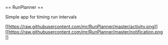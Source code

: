 == RunPlanner ==

Simple app for timing run intervals

[[https://raw.githubusercontent.com/mr/RunPlanner/master/activity.png]]
[[https://raw.githubusercontent.com/mr/RunPlanner/master/notification.png]]
